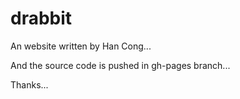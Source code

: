 drabbit
=======



An website written by Han Cong...

And the source code is pushed in gh-pages branch...

Thanks...

